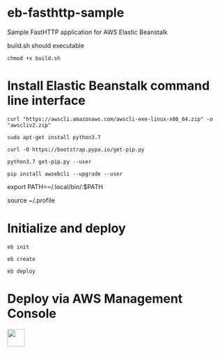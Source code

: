 # eb-fasthttp-sample
Sample FastHTTP application for AWS Elastic Beanstalk

build.sh should executable

`chmod +x build.sh`

# Install Elastic Beanstalk command line interface

`curl "https://awscli.amazonaws.com/awscli-exe-linux-x86_64.zip" -o "awscliv2.zip"`

`sudo apt-get install python3.7`

`curl -O https://bootstrap.pypa.io/get-pip.py`

`python3.7 get-pip.py --user`

`pip install awsebcli --upgrade --user`

export PATH=~/.local/bin/:$PATH

source ~/.profile

# Initialize and deploy

`eb init`

`eb create`

`eb deploy`

# Deploy via AWS Management Console

<a title="Deploy to AWS" href="https://console.aws.amazon.com/elasticbeanstalk/home?region=eu-central-1#/newApplication?applicationName=FastHTTPServer&platform=Go&tierName=WebServer&sourceBundleUrl=https://s3.amazonaws.com/eb-samples-eu-central-1/eb-fasthttp-sample.zip" target="_blank"><img src="http://d0.awsstatic.com/product-marketing/Elastic%20Beanstalk/deploy-to-aws.png" height="40"></a>
